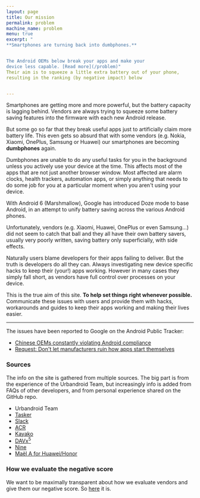 ```yaml
---
layout: page
title: Our mission
permalink: problem
machine_name: problem
menu: true
excerpt: "
**Smartphones are turning back into dumbphones.**


The Android OEMs below break your apps and make your
device less capable. [Read more](/problem)"
Their aim is to squeeze a little extra battery out of your phone,
resulting in the ranking (by negative impact) below


---
```


Smartphones are getting more and more powerful, but the battery capacity is lagging behind. Vendors are always trying to squeeze some battery saving features into the firmware with each new Android release.

But some go so far that they break useful apps just to artificially claim more battery life. This even gets so absurd that with some vendors (e.g. Nokia, Xiaomi, OnePlus, Samsung or Huawei) our smartphones are becoming **dumbphones** again.

Dumbphones are unable to do any useful tasks for you in the background unless you actively use your device at the time. This affects most of the apps that are not just another browser window. Most affected are alarm clocks, health trackers, automation apps, or simply anything that needs to do some job for you at a particular moment when you aren't using your device.

With Android 6 (Marshmallow), Google has introduced Doze mode to base Android, in an attempt to unify battery saving across the various Android phones.

Unfortunately, vendors (e.g. Xiaomi, Huawei, OnePlus or even Samsung…) did not seem to catch that ball and they all have their own battery savers, usually very poorly written, saving battery only superficially, with side effects.

Naturally users blame developers for their apps failing to deliver. But the truth is developers do all they can. Always investigating new device specific hacks to keep their (your!) apps working. However in many cases they simply fall short, as vendors have full control over processes on your device.

This is the true aim of this site. **To help set things right whenever possible.** Communicate these issues with users and provide them with hacks, workarounds and guides to keep their apps working and making their lives easier.


***

The issues have been reported to Google on the Android Public Tracker:

* [Chinese OEMs constantly violating Android compliance](https://issuetracker.google.com/issues/122098785)
* [Request: Don't let manufacturers ruin how apps start themselves](https://issuetracker.google.com/issues/123653024)


### Sources

The info on the site is gathered from multiple sources. The big part is from the experience of the Urbandroid Team, but increasingly info is added from FAQs of other developers, and from personal experience shared on the GitHub repo.

* Urbandroid Team
* [Tasker](https://tasker.joaoapps.com/userguide/en/faqs/faq-problem.html#00)
* [Slack](https://get.slack.help/hc/en-us/articles/360001562747-Known-issues-with-Android-notifications)
* [ACR](https://bitbucket.org/copluk/acr/issues/607)
* [Kayako](https://support.kayako.com/article/1461-why-aren-t-push-notifications-working-on-my-android-app)
* [DAVx<sup>5</sup>](https://www.davx5.com/faq/synchronization-is-not-run-as-expected)
* [Nine](http://nine-faq.9folders.com/categories/2758-troubleshooting)
* [Maël A for Huawei/Honor](mailto:mael.a@tutanota.com)

### How we evaluate the negative score

We want to be maximally transparent about how we evaluate vendors and give them our negative score. So <a href="/about_score">here</a> it is.

